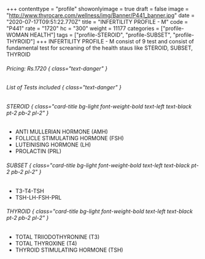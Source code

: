 +++
contenttype = "profile"
showonlyimage = true
draft = false
image = "http://www.thyrocare.com/wellness/img/Banner/P441_banner.jpg"
date = "2020-07-17T09:51:22.770Z"
title = "INFERTILITY PROFILE - M"
code = "P441"
rate = "1720"
hc = "300"
weight = 11177
categories = ["profile-WOMAN HEALTH"]
tags = ["profile-STEROID", "profile-SUBSET", "profile-THYROID"]
+++
INFERTILITY PROFILE - M consist of 9 test and consist of fundamental test for screaning of the health staus like STEROID, SUBSET, THYROID
<!--more-->
###### Pricing: Rs.1720 { class="text-danger" }

###### List of Tests included { class="text-danger" }

###### STEROID { class="card-title bg-light font-weight-bold text-left text-black pt-2 pb-2 pl-2" } 
* ANTI MULLERIAN HORMONE (AMH)
* FOLLICLE STIMULATING HORMONE (FSH)
* LUTEINISING HORMONE (LH)
* PROLACTIN (PRL)
###### SUBSET { class="card-title bg-light font-weight-bold text-left text-black pt-2 pb-2 pl-2" } 
* T3-T4-TSH
* TSH-LH-FSH-PRL
###### THYROID { class="card-title bg-light font-weight-bold text-left text-black pt-2 pb-2 pl-2" } 
* TOTAL TRIIODOTHYRONINE (T3)
* TOTAL THYROXINE (T4)
* THYROID STIMULATING HORMONE (TSH)
